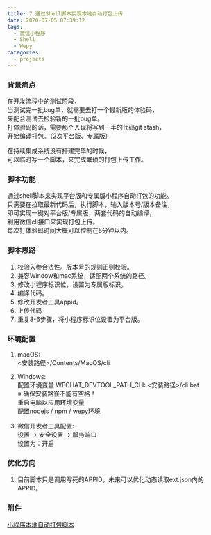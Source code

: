 ```yaml
---
title: 7.通过Shell脚本实现本地自动打包上传
date: 2020-07-05 07:39:12
tags:
  - 微信小程序
  - Shell
  - Wepy
categories:
  - projects
---
```


### 背景痛点
在开发流程中的测试阶段，  
当测试完一批bug单，就需要去打一个最新版的体验码，  
来配合测试去检验新的一批bug单。  
打体验码的话，需要那个人现将写到一半的代码git stash，  
开始编译打包。（2次平台版、专属版）  
  
在持续集成系统没有搭建完毕的时候，  
可以临时写一个脚本，来完成繁琐的打包上传工作。  
  
<!-- more -->
  
### 脚本功能
通过shell脚本来实现平台版和专属版小程序自动打包的功能。  
只需要在拉取最新代码后，执行脚本，输入版本号/版本备注，  
即可实现一键对平台版/专属版，两套代码的自动编译，  
利用微信cli接口来实现打包上传。  
每次打体验码时间大概可以控制在5分钟以内。  
  
### 脚本思路
1. 校验入参合法性。版本号的规则正则校验。  
2. 兼容Window和mac系统，适配两个系统的路径。  
3. 修改小程序标识位，设置为专属版标识。  
4. 编译代码。  
5. 修改开发者工具appid。  
6. 上传代码
7. 重复3-6步骤，将小程序标识位设置为平台版。  
  
### 环境配置
1. macOS:  
<安装路径>/Contents/MacOS/cli  
  
2. Windows:  
配置环境变量 WECHAT_DEVTOOL_PATH_CLI: <安装路径>/cli.bat  
※ 确保安装路径不能有空格！  
重启电脑以应用环境变量  
配置nodejs / npm / wepy环境  
  
3. 微信开发者工具配置:  
设置 -> 安全设置 -> 服务端口  
设置为：开启  
  
### 优化方向
1. 目前脚本只是调用写死的APPID，未来可以优化动态读取ext.json内的APPID。  
  
### 附件
[小程序本地自动打包脚本](/assets/assets_7_1.sh)